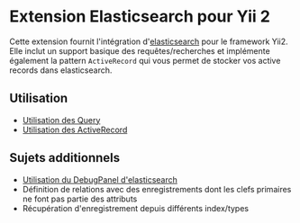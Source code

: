 Extension Elasticsearch pour Yii 2
==================================

Cette extension fournit l'intégration d'[elasticsearch](https://www.elastic.co/products/elasticsearch) pour le framework Yii2.
Elle inclut un support basique des requêtes/recherches et implémente également la pattern `ActiveRecord` qui vous permet de stocker vos active records dans elasticsearch.

Utilisation
-----------

* [Utilisation des Query](usage-query.md)
* [Utilisation des ActiveRecord](usage-ar.md)

Sujets additionnels
-------------------

* [Utilisation du DebugPanel d'elasticsearch ](topics-debug.md)
* Définition de relations avec des enregistrements dont les clefs primaires ne font pas partie des attributs
* Récupération d'enregistrement depuis différents index/types

